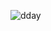 ![dday](https://github.com/SwanyCastle/oz_be_class/assets/49240318/9275213f-a2fe-4edf-8656-73737353d862)
